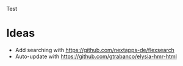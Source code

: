 
Test

# Ideas
- Add searching with https://github.com/nextapps-de/flexsearch
- Auto-update with https://github.com/gtrabanco/elysia-hmr-html